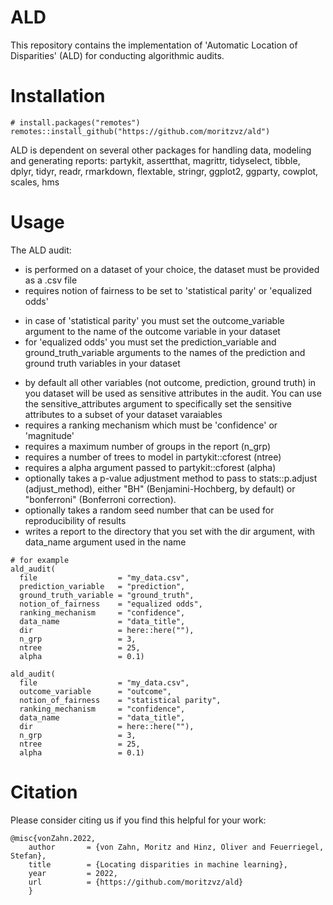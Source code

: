 # ALD

This repository contains the implementation of 'Automatic Location of Disparities' (ALD) for conducting algorithmic audits.

# Installation 

```
# install.packages("remotes")
remotes::install_github("https://github.com/moritzvz/ald")
 ```

ALD is dependent on several other packages for handling data, modeling and generating reports: partykit, assertthat, magrittr, tidyselect, tibble, dplyr, tidyr, readr, rmarkdown, flextable, stringr, ggplot2, ggparty, cowplot, scales, hms

# Usage

The ALD audit:

- is performed on a dataset of your choice, the dataset must be provided as a .csv file
- requires notion of fairness to be set to 'statistical parity' or 'equalized odds'
 + in case of 'statistical parity' you must set the outcome_variable argument to the name of the outcome variable in your dataset
 + for 'equalized odds' you must set the prediction_variable and ground_truth_variable arguments to the names of the prediction and ground truth variables in your dataset
- by default all other variables (not outcome, prediction, ground truth) in you dataset will be used as sensitive attributes in the audit. You can use the sensitive_attributes argument to specifically set the sensitive attributes to a subset of your dataset varaiables
- requires a ranking mechanism which must be 'confidence' or 'magnitude'
- requires a maximum number of groups in the report (n_grp)
- requires a number of trees to model in partykit::cforest (ntree)
- requires a alpha argument passed to partykit::cforest (alpha)
- optionally takes a p-value adjustment method to pass to stats::p.adjust (adjust_method), either "BH" (Benjamini-Hochberg, by default) or "bonferroni" (Bonferroni correction).
- optionally takes a random seed number that can be used for reproducibility of results
- writes a report to the directory that you set with the dir argument, with data_name argument used in the name

```
# for example
ald_audit(
  file                  = "my_data.csv",
  prediction_variable   = "prediction",
  ground_truth_variable = "ground_truth",
  notion_of_fairness    = "equalized odds",
  ranking_mechanism     = "confidence",
  data_name             = "data_title",
  dir                   = here::here(""),
  n_grp                 = 3,
  ntree                 = 25,
  alpha                 = 0.1)

ald_audit(
  file                  = "my_data.csv",
  outcome_variable      = "outcome",
  notion_of_fairness    = "statistical parity",
  ranking_mechanism     = "confidence",
  data_name             = "data_title",
  dir                   = here::here(""),
  n_grp                 = 3,
  ntree                 = 25,
  alpha                 = 0.1)
 ```


# Citation
Please consider citing us if you find this helpful for your work:
```
@misc{vonZahn.2022,  
    author       = {von Zahn, Moritz and Hinz, Oliver and Feuerriegel, Stefan},  
    title        = {Locating disparities in machine learning},
    year         = 2022,  
    url          = {https://github.com/moritzvz/ald}  
    }
 ```
